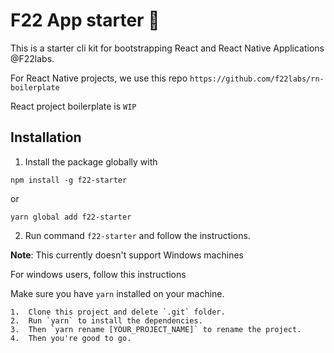 # F22 App starter :rocket:

This is a starter cli kit for bootstrapping React and React Native Applications @F22labs.

For React Native projects, we use this repo
`https://github.com/f22labs/rn-boilerplate`

React project boilerplate is `WIP`



## Installation

1. Install the package globally with
```
npm install -g f22-starter
```

or 

```
yarn global add f22-starter
```
2. Run command `f22-starter` and follow the instructions.


**Note**: This currently doesn't support Windows machines

For windows users, follow this instructions

Make sure you have `yarn` installed on your machine.
```
1.  Clone this project and delete `.git` folder.
2.  Run `yarn` to install the dependencies.
3.  Then `yarn rename [YOUR_PROJECT_NAME]` to rename the project.
4.  Then you're good to go.
```




